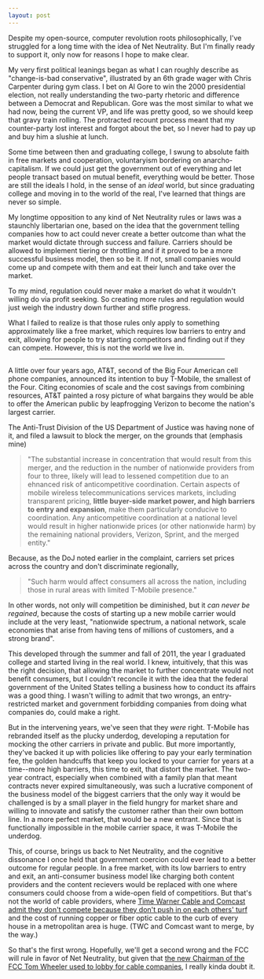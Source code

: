 ```yaml
---
layout: post
---
```


Despite my open-source, computer revolution roots philosophically, I've struggled for a long time with the idea of Net Neutrality. But I'm finally ready to support it, only now for reasons I hope to make clear.

My very first political leanings began as what I can roughly describe as "change-is-bad conservative", illustrated by an 6th grade wager with Chris Carpenter during gym class. I bet on Al Gore to win the 2000 presidential election, not really understanding the two-party rhetoric and difference between a Democrat and Republican. Gore was the most similar to what we had now, being the current VP, and life was pretty good, so we should keep that gravy train rolling. The protracted recount process meant that my counter-party lost interest and forgot about the bet, so I never had to pay up and buy him a slushie at lunch.

Some time between then and graduating college, I swung to absolute faith in free markets and cooperation, voluntaryism bordering on anarcho-capitalism. If we could just get the government out of everything and let people transact based on mutual benefit, everything would be better. Those are still the ideals I hold, in the sense of an *ideal* world, but since graduating college and moving in to the world of the real, I've learned that things are never so simple. 

My longtime opposition to any kind of Net Neutrality rules or laws was a staunchly libertarian one, based on the idea that the government telling companies how to act could never create a better outcome than what the market would dictate through success and failure. Carriers should be allowed to implement tiering or throttling and if it proved to be a more successful business model, then so be it. If not, small companies would come up and compete with them and eat their lunch and take over the market. 

To my mind, regulation could never make a market do what it wouldn't willing do via profit seeking. So creating more rules and regulation would just weigh the industry down further and stifle progress. 

What I failed to realize is that those rules only apply to something approximately like a free market, which requires low barriers to entry and exit, allowing for people to try starting competitors and finding out if they can compete. However, this is not the world we live in. 

<hr style="width:75%; margin:auto" />

A little over four years ago, AT&T, second of the Big Four American cell phone companies, announced its intention to buy T-Mobile, the smallest of the Four. Citing economies of scale and the cost savings from combining resources, AT&T painted a rosy picture of what bargains they would be able to offer the American public by leapfrogging Verizon to become the nation's largest carrier. 

The Anti-Trust Division of the US Department of Justice was having none of it, and filed a lawsuit to block the merger, on the grounds that (emphasis mine)

> "The substantial increase in concentration that would result from this merger, and the reduction in the number of nationwide providers from four to three, likely will lead to lessened competition due to an ehnanced risk of anticompetitive coordination. Certain aspects of mobile wireless telecommunications services markets, including transparent pricing, **little buyer-side market power, and high barriers to entry and expansion**, make them particularly conducive to coordination. Any anticompetitive coordination at a national level would result in higher nationwide prices (or other nationwide harm) by the remaining national providers, Verizon, Sprint, and the merged entity."

Because, as the DoJ noted earlier in the complaint, carriers set prices across the country and don't discriminate regionally,

> "Such harm would affect consumers all across the nation, including those in rural areas with limited T-Mobile presence."

In other words, not only will competition be diminished, but it *can never be regained*, because the costs of starting up a new mobile carrier would include at the very least, "nationwide spectrum, a national network, scale economies that arise from having tens of millions of customers, and a strong brand".

This developed through the summer and fall of 2011, the year I graduated college and started living in the real world. I knew, intuitively, that this was the right decision, that allowing the market to further concentrate would not benefit consumers, but I couldn't reconcile it with the idea that the federal government of the United States telling a business how to conduct its affairs was a good thing. I wasn't willing to admit that two wrongs, an entry-restricted market and government forbidding companies from doing what companies do, could make a right.

But in the intervening years, we've seen that they *were* right. T-Mobile has rebranded itself as the plucky underdog, developing a reputation for mocking the other carriers in private and public. But more importantly, they've backed it up with policies like offering to pay your early termination fee, the golden handcuffs that keep you locked to your carrier for years at a time--more high barriers, this time to exit, that distort the market. The two-year contract, especially when combined with a family plan that meant contracts never expired simultaneously, was such a lucrative component of the business model of the biggest carriers that the only way it would be challenged is by a small player in the field hungry for market share and willing to innovate and satisfy the customer rather than their own bottom line. In a more perfect market, that would be a new entrant. Since that is functionally impossible in the mobile carrier space, it was T-Mobile the underdog.

This, of course, brings us back to Net Neutrality, and the cognitive dissonance I once held that government coercion could ever lead to a better outcome for regular people. In a free market, with its low barriers to entry and exit, an anti-consumer business model like charging both content providers and the content recievers would be replaced with one where consumers could choose from a wide-open field of competitiors. But that's not the world of cable providers, where [Time Warner Cable and Comcast admit they don't compete because they don't push in on each others' turf](http://www.forbes.com/sites/timworstall/2014/06/03/if-comcast-and-time-warner-dont-compete-then-why-shouldnt-they-merge/) and the cost of running copper or fiber optic cable to the curb of every house in a metropolitan area is huge. (TWC and Comcast want to merge, by the way.)

So that's the first wrong. Hopefully, we'll get a second wrong and the FCC will rule in favor of Net Neutrality, but given that [the new Chairman of the FCC Tom Wheeler used to lobby for cable companies](http://en.wikipedia.org/wiki/Tom_Wheeler), I really kinda doubt it.
